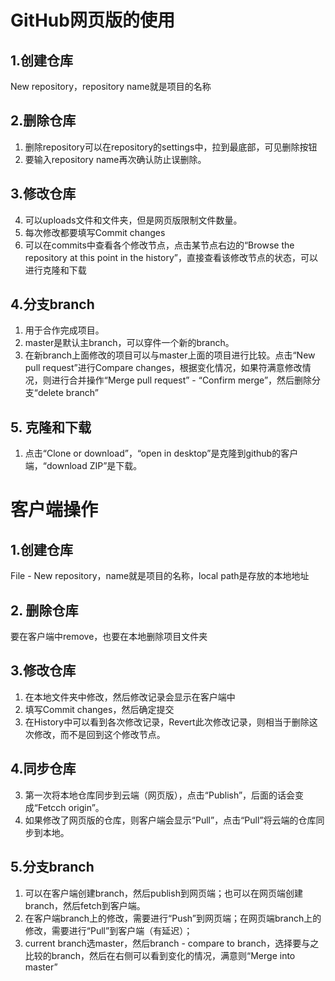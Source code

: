 # GitHub网页版的使用
## 1.创建仓库
New repository，repository name就是项目的名称

## 2.删除仓库
1.  删除repository可以在repository的settings中，拉到最底部，可见删除按钮
2.  要输入repository name再次确认防止误删除。

## 3.修改仓库
4.  可以uploads文件和文件夹，但是网页版限制文件数量。
5.  每次修改都要填写Commit changes
6.	可以在commits中查看各个修改节点，点击某节点右边的“Browse the repository at this point in the history”，直接查看该修改节点的状态，可以进行克隆和下载

## 4.分支branch
1.	用于合作完成项目。
2.	master是默认主branch，可以穿件一个新的branch。
3.	在新branch上面修改的项目可以与master上面的项目进行比较。点击“New pull request”进行Compare changes，根据变化情况，如果符满意修改情况，则进行合并操作“Merge pull request” - “Confirm merge”，然后删除分支“delete branch”

## 5. 克隆和下载
1.	点击“Clone or download”，“open in desktop”是克隆到github的客户端，“download ZIP”是下载。

# 客户端操作
## 1.创建仓库
File - New repository，name就是项目的名称，local path是存放的本地地址
## 2. 删除仓库
要在客户端中remove，也要在本地删除项目文件夹

## 3.修改仓库
1. 在本地文件夹中修改，然后修改记录会显示在客户端中
2. 填写Commit changes，然后确定提交
3. 在History中可以看到各次修改记录，Revert此次修改记录，则相当于删除这次修改，而不是回到这个修改节点。

## 4.同步仓库
3. 第一次将本地仓库同步到云端（网页版），点击“Publish”，后面的话会变成“Fetcch origin”。
4. 如果修改了网页版的仓库，则客户端会显示“Pull”，点击“Pull”将云端的仓库同步到本地。

## 5.分支branch
1. 可以在客户端创建branch，然后publish到网页端；也可以在网页端创建branch，然后fetch到客户端。
2. 在客户端branch上的修改，需要进行“Push”到网页端；在网页端branch上的修改，需要进行“Pull”到客户端（有延迟）；
3. current branch选master，然后branch - compare to branch，选择要与之比较的branch，然后在右侧可以看到变化的情况，满意则“Merge into master”